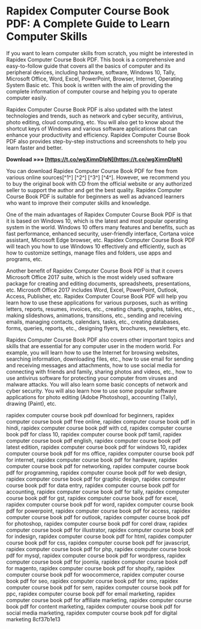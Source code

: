 
 
# Rapidex Computer Course Book PDF: A Complete Guide to Learn Computer Skills
 
If you want to learn computer skills from scratch, you might be interested in Rapidex Computer Course Book PDF. This book is a comprehensive and easy-to-follow guide that covers all the basics of computer and its peripheral devices, including hardware, software, Windows 10, Tally, Microsoft Office, Word, Excel, PowerPoint, Browser, Internet, Operating System Basic etc. This book is written with the aim of providing the complete information of computer course and helping you to operate computer easily.
 
Rapidex Computer Course Book PDF is also updated with the latest technologies and trends, such as network and cyber security, antivirus, photo editing, cloud computing, etc. You will also get to know about the shortcut keys of Windows and various software applications that can enhance your productivity and efficiency. Rapidex Computer Course Book PDF also provides step-by-step instructions and screenshots to help you learn faster and better.
 
**Download »»» [https://t.co/wgXimnDlpN](https://t.co/wgXimnDlpN)**


 
You can download Rapidex Computer Course Book PDF for free from various online sources[^1^] [^2^] [^3^] [^4^]. However, we recommend you to buy the original book with CD from the official website or any authorized seller to support the author and get the best quality. Rapidex Computer Course Book PDF is suitable for beginners as well as advanced learners who want to improve their computer skills and knowledge.
  
One of the main advantages of Rapidex Computer Course Book PDF is that it is based on Windows 10, which is the latest and most popular operating system in the world. Windows 10 offers many features and benefits, such as fast performance, enhanced security, user-friendly interface, Cortana voice assistant, Microsoft Edge browser, etc. Rapidex Computer Course Book PDF will teach you how to use Windows 10 effectively and efficiently, such as how to customize settings, manage files and folders, use apps and programs, etc.
 
Another benefit of Rapidex Computer Course Book PDF is that it covers Microsoft Office 2017 suite, which is the most widely used software package for creating and editing documents, spreadsheets, presentations, etc. Microsoft Office 2017 includes Word, Excel, PowerPoint, Outlook, Access, Publisher, etc. Rapidex Computer Course Book PDF will help you learn how to use these applications for various purposes, such as writing letters, reports, resumes, invoices, etc., creating charts, graphs, tables, etc., making slideshows, animations, transitions, etc., sending and receiving emails, managing contacts, calendars, tasks, etc., creating databases, forms, queries, reports, etc., designing flyers, brochures, newsletters, etc.
 
Rapidex Computer Course Book PDF also covers other important topics and skills that are essential for any computer user in the modern world. For example, you will learn how to use the Internet for browsing websites, searching information, downloading files, etc., how to use email for sending and receiving messages and attachments, how to use social media for connecting with friends and family, sharing photos and videos, etc., how to use antivirus software for protecting your computer from viruses and malware attacks. You will also learn some basic concepts of network and cyber security. You will also learn how to use some popular software applications for photo editing (Adobe Photoshop), accounting (Tally), drawing (Paint), etc.
 
rapidex computer course book pdf download for beginners,  rapidex computer course book pdf free online,  rapidex computer course book pdf in hindi,  rapidex computer course book pdf with cd,  rapidex computer course book pdf for class 10,  rapidex computer course book pdf tamil,  rapidex computer course book pdf english,  rapidex computer course book pdf latest edition,  rapidex computer course book pdf for windows 10,  rapidex computer course book pdf for ms office,  rapidex computer course book pdf for internet,  rapidex computer course book pdf for hardware,  rapidex computer course book pdf for networking,  rapidex computer course book pdf for programming,  rapidex computer course book pdf for web design,  rapidex computer course book pdf for graphic design,  rapidex computer course book pdf for data entry,  rapidex computer course book pdf for accounting,  rapidex computer course book pdf for tally,  rapidex computer course book pdf for gst,  rapidex computer course book pdf for excel,  rapidex computer course book pdf for word,  rapidex computer course book pdf for powerpoint,  rapidex computer course book pdf for access,  rapidex computer course book pdf for outlook,  rapidex computer course book pdf for photoshop,  rapidex computer course book pdf for corel draw,  rapidex computer course book pdf for illustrator,  rapidex computer course book pdf for indesign,  rapidex computer course book pdf for html,  rapidex computer course book pdf for css,  rapidex computer course book pdf for javascript,  rapidex computer course book pdf for php,  rapidex computer course book pdf for mysql,  rapidex computer course book pdf for wordpress,  rapidex computer course book pdf for joomla,  rapidex computer course book pdf for magento,  rapidex computer course book pdf for shopify,  rapidex computer course book pdf for woocommerce,  rapidex computer course book pdf for seo,  rapidex computer course book pdf for smo,  rapidex computer course book pdf for sem,  rapidex computer course book pdf for ppc,  rapidex computer course book pdf for email marketing,  rapidex computer course book pdf for affiliate marketing,  rapidex computer course book pdf for content marketing,  rapidex computer course book pdf for social media marketing,  rapidex computer course book pdf for digital marketing
 8cf37b1e13
 
